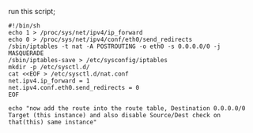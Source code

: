 run this script;

    #!/bin/sh
    echo 1 > /proc/sys/net/ipv4/ip_forward
    echo 0 > /proc/sys/net/ipv4/conf/eth0/send_redirects
    /sbin/iptables -t nat -A POSTROUTING -o eth0 -s 0.0.0.0/0 -j MASQUERADE
    /sbin/iptables-save > /etc/sysconfig/iptables
    mkdir -p /etc/sysctl.d/
    cat <<EOF > /etc/sysctl.d/nat.conf
    net.ipv4.ip_forward = 1
    net.ipv4.conf.eth0.send_redirects = 0
    EOF

    echo "now add the route into the route table, Destination 0.0.0.0/0 Target (this instance) and also disable Source/Dest check on that(this) same instance"
